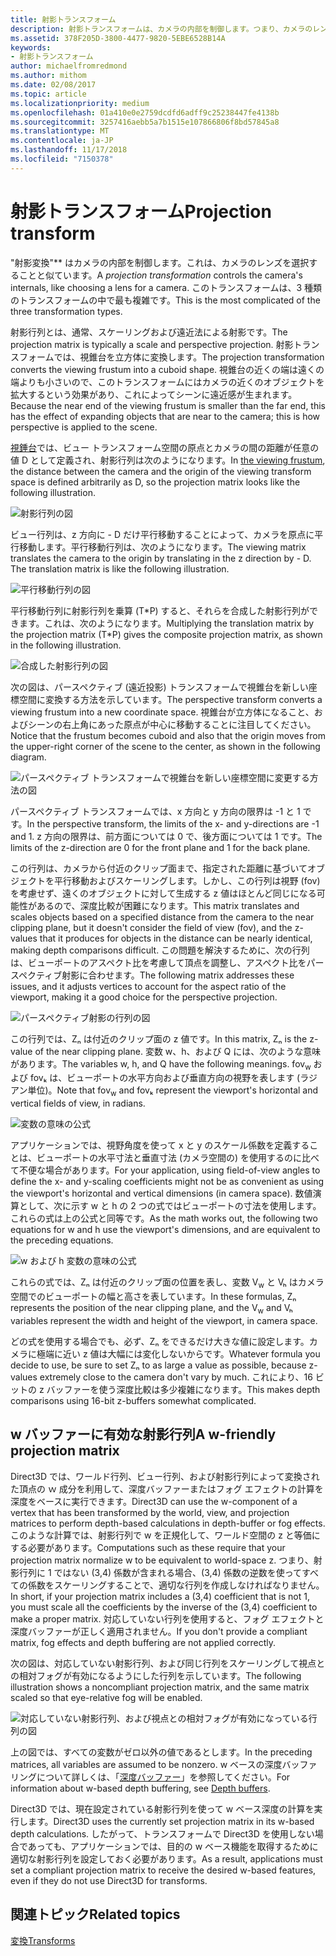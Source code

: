 ```yaml
---
title: 射影トランスフォーム
description: 射影トランスフォームは、カメラの内部を制御します。つまり、カメラのレンズを選ぶことと似ています。 このトランスフォームは、3 種類のトランスフォームの中で最も複雑です。
ms.assetid: 378F205D-3800-4477-9820-5EBE6528B14A
keywords:
- 射影トランスフォーム
author: michaelfromredmond
ms.author: mithom
ms.date: 02/08/2017
ms.topic: article
ms.localizationpriority: medium
ms.openlocfilehash: 01a410e0e2759dcdfd6adff9c25238447fe4138b
ms.sourcegitcommit: 3257416aebb5a7b1515e107866806f8bd57845a8
ms.translationtype: MT
ms.contentlocale: ja-JP
ms.lasthandoff: 11/17/2018
ms.locfileid: "7150378"
---
```

# <a name="projection-transform"></a><span data-ttu-id="c8d36-105">射影トランスフォーム</span><span class="sxs-lookup"><span data-stu-id="c8d36-105">Projection transform</span></span>


<span data-ttu-id="c8d36-106">"射影変換"\*\* はカメラの内部を制御します。これは、カメラのレンズを選択することと似ています。</span><span class="sxs-lookup"><span data-stu-id="c8d36-106">A *projection transformation* controls the camera's internals, like choosing a lens for a camera.</span></span> <span data-ttu-id="c8d36-107">このトランスフォームは、3 種類のトランスフォームの中で最も複雑です。</span><span class="sxs-lookup"><span data-stu-id="c8d36-107">This is the most complicated of the three transformation types.</span></span>

<span data-ttu-id="c8d36-108">射影行列とは、通常、スケーリングおよび遠近法による射影です。</span><span class="sxs-lookup"><span data-stu-id="c8d36-108">The projection matrix is typically a scale and perspective projection.</span></span> <span data-ttu-id="c8d36-109">射影トランスフォームでは、視錐台を立方体に変換します。</span><span class="sxs-lookup"><span data-stu-id="c8d36-109">The projection transformation converts the viewing frustum into a cuboid shape.</span></span> <span data-ttu-id="c8d36-110">視錐台の近くの端は遠くの端よりも小さいので、このトランスフォームにはカメラの近くのオブジェクトを拡大するという効果があり、これによってシーンに遠近感が生まれます。</span><span class="sxs-lookup"><span data-stu-id="c8d36-110">Because the near end of the viewing frustum is smaller than the far end, this has the effect of expanding objects that are near to the camera; this is how perspective is applied to the scene.</span></span>

<span data-ttu-id="c8d36-111">[視錘台](viewports-and-clipping.md)では、ビュー トランスフォーム空間の原点とカメラの間の距離が任意の値 D として定義され、射影行列は次のようになります。</span><span class="sxs-lookup"><span data-stu-id="c8d36-111">In [the viewing frustum](viewports-and-clipping.md), the distance between the camera and the origin of the viewing transform space is defined arbitrarily as D, so the projection matrix looks like the following illustration.</span></span>

![射影行列の図](images/projmat1.png)

<span data-ttu-id="c8d36-113">ビュー行列は、z 方向に - D だけ平行移動することによって、カメラを原点に平行移動します。平行移動行列は、次のようになります。</span><span class="sxs-lookup"><span data-stu-id="c8d36-113">The viewing matrix translates the camera to the origin by translating in the z direction by - D. The translation matrix is like the following illustration.</span></span>

![平行移動行列の図](images/projmat2.png)

<span data-ttu-id="c8d36-115">平行移動行列に射影行列を乗算 (T\*P) すると、それらを合成した射影行列ができます。これは、次のようになります。</span><span class="sxs-lookup"><span data-stu-id="c8d36-115">Multiplying the translation matrix by the projection matrix (T\*P) gives the composite projection matrix, as shown in the following illustration.</span></span>

![合成した射影行列の図](images/projmat3.png)

<span data-ttu-id="c8d36-117">次の図は、パースペクティブ (遠近投影) トランスフォームで視錐台を新しい座標空間に変換する方法を示しています。</span><span class="sxs-lookup"><span data-stu-id="c8d36-117">The perspective transform converts a viewing frustum into a new coordinate space.</span></span> <span data-ttu-id="c8d36-118">視錐台が立方体になること、およびシーンの右上角にあった原点が中心に移動することに注目してください。</span><span class="sxs-lookup"><span data-stu-id="c8d36-118">Notice that the frustum becomes cuboid and also that the origin moves from the upper-right corner of the scene to the center, as shown in the following diagram.</span></span>

![パースペクティブ トランスフォームで視錐台を新しい座標空間に変更する方法の図](images/cuboid.png)

<span data-ttu-id="c8d36-120">パースペクティブ トランスフォームでは、x 方向と y 方向の限界は -1 と 1 です。</span><span class="sxs-lookup"><span data-stu-id="c8d36-120">In the perspective transform, the limits of the x- and y-directions are -1 and 1.</span></span> <span data-ttu-id="c8d36-121">z 方向の限界は、前方面については 0 で、後方面については 1 です。</span><span class="sxs-lookup"><span data-stu-id="c8d36-121">The limits of the z-direction are 0 for the front plane and 1 for the back plane.</span></span>

<span data-ttu-id="c8d36-122">この行列は、カメラから付近のクリップ面まで、指定された距離に基づいてオブジェクトを平行移動およびスケーリングします。しかし、この行列は視野 (fov) を考慮せず、遠くのオブジェクトに対して生成する z 値はほとんど同じになる可能性があるので、深度比較が困難になります。</span><span class="sxs-lookup"><span data-stu-id="c8d36-122">This matrix translates and scales objects based on a specified distance from the camera to the near clipping plane, but it doesn't consider the field of view (fov), and the z-values that it produces for objects in the distance can be nearly identical, making depth comparisons difficult.</span></span> <span data-ttu-id="c8d36-123">この問題を解決するために、次の行列は、ビューポートのアスペクト比を考慮して頂点を調整し、アスペクト比をパースペクティブ射影に合わせます。</span><span class="sxs-lookup"><span data-stu-id="c8d36-123">The following matrix addresses these issues, and it adjusts vertices to account for the aspect ratio of the viewport, making it a good choice for the perspective projection.</span></span>

![パースペクティブ射影の行列の図](images/prjmatx1.png)

<span data-ttu-id="c8d36-125">この行列では、Zₙ は付近のクリップ面の z 値です。</span><span class="sxs-lookup"><span data-stu-id="c8d36-125">In this matrix, Zₙ is the z-value of the near clipping plane.</span></span> <span data-ttu-id="c8d36-126">変数 w、h、および Q には、次のような意味があります。</span><span class="sxs-lookup"><span data-stu-id="c8d36-126">The variables w, h, and Q have the following meanings.</span></span> <span data-ttu-id="c8d36-127">fov<sub>w</sub> および fovₖ は、ビューポートの水平方向および垂直方向の視野を表します (ラジアン単位)。</span><span class="sxs-lookup"><span data-stu-id="c8d36-127">Note that fov<sub>w</sub> and fovₖ represent the viewport's horizontal and vertical fields of view, in radians.</span></span>

![変数の意味の公式](images/prjmatx2.png)

<span data-ttu-id="c8d36-129">アプリケーションでは、視野角度を使って x と y のスケール係数を定義することは、ビューポートの水平寸法と垂直寸法 (カメラ空間の) を使用するのに比べて不便な場合があります。</span><span class="sxs-lookup"><span data-stu-id="c8d36-129">For your application, using field-of-view angles to define the x- and y-scaling coefficients might not be as convenient as using the viewport's horizontal and vertical dimensions (in camera space).</span></span> <span data-ttu-id="c8d36-130">数値演算として、次に示す w と h の 2 つの式ではビューポートの寸法を使用します。これらの式は上の公式と同等です。</span><span class="sxs-lookup"><span data-stu-id="c8d36-130">As the math works out, the following two equations for w and h use the viewport's dimensions, and are equivalent to the preceding equations.</span></span>

![w および h 変数の意味の公式](images/prjmatx3.png)

<span data-ttu-id="c8d36-132">これらの式では、Zₙ は付近のクリップ面の位置を表し、変数 V<sub>w</sub> と Vₕ はカメラ空間でのビューポートの幅と高さを表しています。</span><span class="sxs-lookup"><span data-stu-id="c8d36-132">In these formulas, Zₙ represents the position of the near clipping plane, and the V<sub>w</sub> and Vₕ variables represent the width and height of the viewport, in camera space.</span></span>

<span data-ttu-id="c8d36-133">どの式を使用する場合でも、必ず、Zₙ をできるだけ大きな値に設定します。カメラに極端に近い z 値は大幅には変化しないからです。</span><span class="sxs-lookup"><span data-stu-id="c8d36-133">Whatever formula you decide to use, be sure to set Zₙ to as large a value as possible, because z-values extremely close to the camera don't vary by much.</span></span> <span data-ttu-id="c8d36-134">これにより、16 ビットの z バッファーを使う深度比較は多少複雑になります。</span><span class="sxs-lookup"><span data-stu-id="c8d36-134">This makes depth comparisons using 16-bit z-buffers somewhat complicated.</span></span>

## <a name="span-idawfriendlyprojectionmatrixspanspan-idawfriendlyprojectionmatrixspanspan-idawfriendlyprojectionmatrixspana-w-friendly-projection-matrix"></a><span data-ttu-id="c8d36-135"><span id="A_W_Friendly_Projection_Matrix"></span><span id="a_w_friendly_projection_matrix"></span><span id="A_W_FRIENDLY_PROJECTION_MATRIX"></span>w バッファーに有効な射影行列</span><span class="sxs-lookup"><span data-stu-id="c8d36-135"><span id="A_W_Friendly_Projection_Matrix"></span><span id="a_w_friendly_projection_matrix"></span><span id="A_W_FRIENDLY_PROJECTION_MATRIX"></span>A w-friendly projection matrix</span></span>


<span data-ttu-id="c8d36-136">Direct3D では、ワールド行列、ビュー行列、および射影行列によって変換された頂点の ｗ 成分を利用して、深度バッファーまたはフォグ エフェクトの計算を深度をベースに実行できます。</span><span class="sxs-lookup"><span data-stu-id="c8d36-136">Direct3D can use the w-component of a vertex that has been transformed by the world, view, and projection matrices to perform depth-based calculations in depth-buffer or fog effects.</span></span> <span data-ttu-id="c8d36-137">このような計算では、射影行列で w を正規化して、ワールド空間の z と等価にする必要があります。</span><span class="sxs-lookup"><span data-stu-id="c8d36-137">Computations such as these require that your projection matrix normalize w to be equivalent to world-space z.</span></span> <span data-ttu-id="c8d36-138">つまり、射影行列に 1 ではない (3,4) 係数が含まれる場合、(3,4) 係数の逆数を使ってすべての係数をスケーリングすることで、適切な行列を作成しなければなりません。</span><span class="sxs-lookup"><span data-stu-id="c8d36-138">In short, if your projection matrix includes a (3,4) coefficient that is not 1, you must scale all the coefficients by the inverse of the (3,4) coefficient to make a proper matrix.</span></span> <span data-ttu-id="c8d36-139">対応していない行列を使用すると、フォグ エフェクトと深度バッファーが正しく適用されません。</span><span class="sxs-lookup"><span data-stu-id="c8d36-139">If you don't provide a compliant matrix, fog effects and depth buffering are not applied correctly.</span></span>

<span data-ttu-id="c8d36-140">次の図は、対応していない射影行列、および同じ行列をスケーリングして視点との相対フォグが有効になるようにした行列を示しています。</span><span class="sxs-lookup"><span data-stu-id="c8d36-140">The following illustration shows a noncompliant projection matrix, and the same matrix scaled so that eye-relative fog will be enabled.</span></span>

![対応していない射影行列、および視点との相対フォグが有効になっている行列の図](images/eyerlmx.png)

<span data-ttu-id="c8d36-142">上の図では、すべての変数がゼロ以外の値であるとします。</span><span class="sxs-lookup"><span data-stu-id="c8d36-142">In the preceding matrices, all variables are assumed to be nonzero.</span></span> <span data-ttu-id="c8d36-143">w ベースの深度バッファリングについて詳しくは、「[深度バッファー](depth-buffers.md)」を参照してください。</span><span class="sxs-lookup"><span data-stu-id="c8d36-143">For information about w-based depth buffering, see [Depth buffers](depth-buffers.md).</span></span>

<span data-ttu-id="c8d36-144">Direct3D では、現在設定されている射影行列を使って w ベース深度の計算を実行します。</span><span class="sxs-lookup"><span data-stu-id="c8d36-144">Direct3D uses the currently set projection matrix in its w-based depth calculations.</span></span> <span data-ttu-id="c8d36-145">したがって、トランスフォームで Direct3D を使用しない場合であっても、アプリケーションでは、目的の w ベース機能を取得するために適切な射影行列を設定しておく必要があります。</span><span class="sxs-lookup"><span data-stu-id="c8d36-145">As a result, applications must set a compliant projection matrix to receive the desired w-based features, even if they do not use Direct3D for transforms.</span></span>

## <a name="span-idrelated-topicsspanrelated-topics"></a><span data-ttu-id="c8d36-146"><span id="related-topics"></span>関連トピック</span><span class="sxs-lookup"><span data-stu-id="c8d36-146"><span id="related-topics"></span>Related topics</span></span>


[<span data-ttu-id="c8d36-147">変換</span><span class="sxs-lookup"><span data-stu-id="c8d36-147">Transforms</span></span>](transforms.md)

 

 




